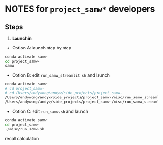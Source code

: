 # NOTES for `project_samw*` developers

## Steps
1. **Launchin**
- Option A: launch step by step
```bash
conda activate samw
cd project_samw-
samw
```

- Option B: edit `run_samw_streamlit.sh` and launch
```bash
conda activate samw
# cd project_samw-
# cd /Users/andywong/andyw/side_projects/project_samw-
/Users/andywong/andyw/side_projects/project_samw-/misc/run_samw_streamlit.sh
/Users/andywong/andyw/side_projects/project_samw-/misc/run_samw_streamlit_gpt.sh
```

- Option C: edit `run_samw.sh` and launch
```bash
conda activate samw
cd project_samw-
./misc/run_samw.sh
```

recall calculation